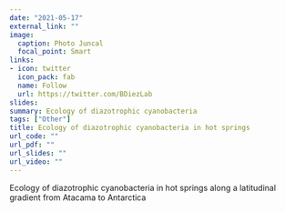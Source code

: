 ```yaml
---
date: "2021-05-17"
external_link: ""
image:
  caption: Photo Juncal
  focal_point: Smart
links:
- icon: twitter
  icon_pack: fab
  name: Follow
  url: https://twitter.com/BDiezLab
slides: 
summary: Ecology of diazotrophic cyanobacteria 
tags: ["Other"]
title: Ecology of diazotrophic cyanobacteria in hot springs
url_code: ""
url_pdf: ""
url_slides: ""
url_video: ""
---
```


Ecology of diazotrophic cyanobacteria in hot springs along a latitudinal gradient from Atacama to Antarctica

